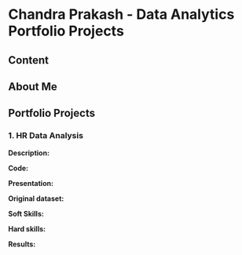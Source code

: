 # Chandra Prakash - Data Analytics Portfolio Projects

## Content

## About Me

## Portfolio Projects

### 1. HR Data Analysis
**Description:**

**Code:**

**Presentation:**

**Original dataset:** 

**Soft Skills:**

**Hard skills:**

**Results:**
